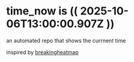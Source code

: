 # time_now is (( 2025-10-06T13:00:00.907Z ))

an automated repo that shows the currnent time

inspired by [breakingheatmap](https://github.com/breakingheatmap/breakingheatmap)